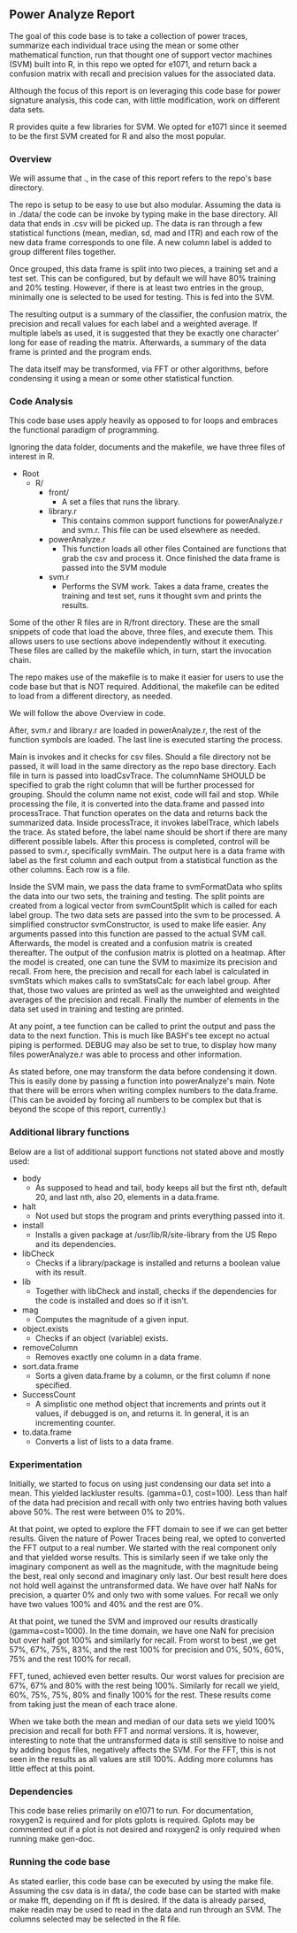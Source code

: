 ## Power Analyze Report #

The goal of this code base is to take a collection of power traces, summarize
each individual trace using the mean or some other mathematical function,
run that thought one of support vector machines (SVM) built into R, in this
repo we opted for e1071, and return back a confusion matrix with recall and
precision values for the associated data.

Although the focus of this report is on leveraging this code base for power
signature analysis, this code can, with little modification, work on different data sets.

R provides quite a few libraries for SVM. We opted for e1071 since it seemed to
be the first SVM created for R and also the most popular.

### Overview #

We will assume that ., in the case of this report refers to the repo's base
directory.

The repo is setup to be easy to use but also modular. Assuming the data is in
./data/ the code can be invoke by typing make in the base directory. All
data that ends in .csv will be picked up. The data is ran through a few statistical
functions (mean, median, sd, mad and ITR) and each row of the new data frame
corresponds to one file. A new column label is added to group different files together.

Once grouped, this data frame is split into two pieces, a training set and a
test set. This can be configured, but by default we will have 80% training and
20% testing. However, if there is at least two entries in the group, minimally
one is selected to be used for testing. This is fed into the SVM.

The resulting output is a summary of the classifier, the confusion matrix,
the precision and recall values for each label and a weighted average.
If multiple labels as used, it is suggested that they be exactly one character'
long for ease of reading the matrix. Afterwards, a summary of the data frame is printed
and the program ends.

The data itself may be transformed, via FFT or other algorithms, before condensing
it using a mean or some other statistical function.

### Code Analysis #

This code base uses apply heavily as opposed to for loops and embraces
the functional paradigm of programming.

Ignoring the data folder, documents and the makefile, we have three files of
interest in R.

* Root
  * R/
    * front/
      * A set a files that runs the library.
    * library.r
      * This contains common support functions for powerAnalyze.r and svm.r.
        This file can be used elsewhere as needed.
    * powerAnalyze.r
      * This function loads all other files Contained are
        functions that grab the csv and process it. Once finished the data frame
        is passed into the SVM module
    * svm.r
      * Performs the SVM work. Takes a data frame, creates the training and test
        set, runs it thought svm and prints the results.

Some of the other R files are in R/front directory. These are the small snippets
of code that load the above, three files, and execute them. This allows users to
use sections above independently without it executing. These files are called
by the makefile which, in turn, start the invocation chain.

The repo makes use of the makefile is to make it easier for users to use the code
base but that is NOT required. Additional, the makefile can be edited to
load from a different directory, as needed.

We will follow the above Overview in code.

After, svm.r and library.r are loaded in powerAnalyze.r, the rest of the
function symbols are loaded. The last line is executed starting the process.

Main is invokes and it checks for csv files. Should a file directory not be
passed, it will load in the same directory as the repo base directory. Each
file in turn is passed into loadCsvTrace. The columnName SHOULD be specified
to grab the right column that will be further processed for grouping. Should
the column name not exist, code will fail and stop. While processing the file,
it is converted into the data.frame and passed into processTrace. That function operates
on the data and returns back the summarized data. Inside processTrace, it
invokes labelTrace, which labels the trace.  As stated before, the label name should
be short if there are many different possible labels. After this process
is completed, control will be passed to svm.r, specifically svmMain. The output here
is a data frame with label as the first column and each output from a statistical
function as the other columns. Each row is a file.

Inside the SVM main, we pass the data frame to svmFormatData who splits the data
into our two sets, the training and testing. The split points are created from
a logical vector from svmCountSplit which is called for each label group. The
two data sets are passed into the svm to be processed. A simplified constructor
svmConstructor, is used to make life easier. Any arguments passed into this
function are passed to the actual SVM call. Afterwards, the model is created
and a confusion matrix is created thereafter. The output of the confusion matrix
is plotted on a heatmap.  After the model is created,
one can tune the SVM to maximize its precision and recall. From here, the precision and
recall for each label is calculated in svmStats which makes calls to svmStatsCalc for each
label group. After that, those two values are printed as well as the unweighted and
weighted averages of the precision and recall. Finally the number of elements
in the data set used in training and testing are printed.

At any point, a tee function can be called to print the output and pass the
data to the next function. This is much like BASH's tee except no actual
piping is performed. DEBUG may also be set to true, to display how many files
powerAnalyze.r was able to process and other information.

As stated before, one may transform the data before condensing it down. This is
easily done by passing a function into powerAnalyze's main. Note that there will
be errors when writing complex numbers to the data.frame. (This can be avoided
by forcing all numbers to be complex but that is beyond the scope of this
report, currently.)

### Additional library functions #

Below are a list of additional support functions not stated above and mostly used:

* body
  * As supposed to head and tail, body keeps all but the first nth, default 20,
    and last nth, also 20, elements in a data.frame.
* halt
  * Not used but stops the program and prints everything passed into it.
* install
  * Installs a given package at /usr/lib/R/site-library from the US Repo and its
    dependencies.
* libCheck
  * Checks if a library/package is installed and returns a boolean value with its
    result.
* lib
  * Together with libCheck and install, checks if the dependencies for the code
    is installed and does so if it isn't.
* mag
  * Computes the magnitude of a given input.
* object.exists
  * Checks if an object (variable) exists.
* removeColumn
  * Removes exactly one column in a data frame.
* sort.data.frame
  * Sorts a given data.frame by a column, or the first column if none specified.
* SuccessCount
  * A simplistic one method object that increments and prints out it values,
    if debugged is on, and returns it. In general, it is an incrementing counter.
* to.data.frame
  * Converts a list of lists to a data frame.

### Experimentation #

Initially, we started to focus on using just condensing our data set into a mean.
This yielded lackluster results. (gamma=0.1, cost=100). Less than half of the data
had precision and recall with only two entries having both values above 50%.
The rest were between 0% to 20%.

At that point, we opted to explore the FFT domain to see if we can get better results.
Given the nature of Power Traces being real, we opted to converted the FFT output to
a real number. We started with the real component only and that yielded worse results.
This is similarly seen if we take only the imaginary component as well as the magnitude,
with the magnitude being the best, real only second and imaginary only last. Our best
result here does not hold well against the untransformed data. We have over half NaNs for
precision, a quarter 0% and only two with some values. For recall we only have two values
100% and 40% and the rest are 0%.

At that point, we tuned the SVM and improved our results drastically (gamma=cost=1000).
In the time domain, we have one NaN for precision but over half got 100% and similarly
for recall. From worst to best ,we get 57%, 67%, 75%, 83%, and the rest 100% for precision
and 0%, 50%, 60%, 75% and the rest 100% for recall.

FFT, tuned, achieved even better results. Our worst values for precision are
67%, 67% and 80% with the rest being 100%. Similarly for recall we yield, 60%, 75%, 75%,
80% and finally 100% for the rest. These results come from taking just the mean of each trace
alone.

When we take both the mean and median of our data sets we yield 100% precision and recall for
both FFT and normal versions. It is, however, interesting to note that the untransformed
data is still sensitive to noise and by adding bogus files, negatively affects the SVM.
For the FFT, this is not seen in the results as all values are still 100%. Adding more columns
has little effect at this point.

### Dependencies #

This code base relies primarily on e1071 to run. For documentation, roxygen2 is required and
for plots gplots is required. Gplots may be commented out if a plot is not desired and roxygen2
is only required when running make gen-doc.

### Running the code base #

As stated earlier, this code base can be executed by using the make file. Assuming the csv data
is in data/, the code base can be started with make or make fft, depending on if fft is desired.
If the data is already parsed, make readin may be used to read in the data and run through an SVM.
The columns selected may be selected in the R file.
